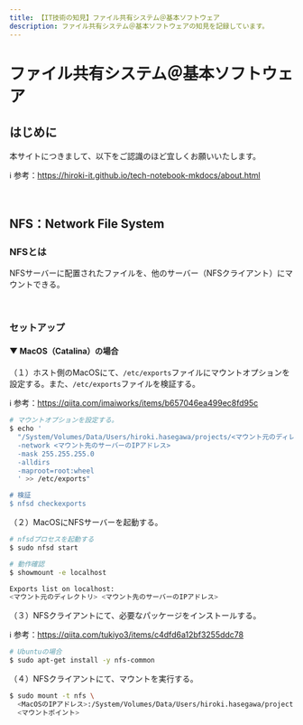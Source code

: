 ```yaml
---
title: 【IT技術の知見】ファイル共有システム＠基本ソフトウェア
description: ファイル共有システム＠基本ソフトウェアの知見を記録しています。
---
```


# ファイル共有システム＠基本ソフトウェア

## はじめに

本サイトにつきまして、以下をご認識のほど宜しくお願いいたします。

ℹ️ 参考：https://hiroki-it.github.io/tech-notebook-mkdocs/about.html

<br>

## NFS：Network File System

### NFSとは

NFSサーバーに配置されたファイルを、他のサーバー（NFSクライアント）にマウントできる。

<br>

### セットアップ

#### ▼ MacOS（Catalina）の場合

（１）ホスト側のMacOSにて、```/etc/exports```ファイルにマウントオプションを設定する。また、```/etc/exports```ファイルを検証する。

ℹ️ 参考：https://qiita.com/imaiworks/items/b657046ea499ec8fd95c

```bash
# マウントオプションを設定する。
$ echo '
  "/System/Volumes/Data/Users/hiroki.hasegawa/projects/<マウント元のディレクトリ>"
  -network <マウント先のサーバーのIPアドレス>
  -mask 255.255.255.0
  -alldirs
  -maproot=root:wheel
  ' >> /etc/exports"

# 検証
$ nfsd checkexports
```

（２）MacOSにNFSサーバーを起動する。

```bash
# nfsdプロセスを起動する
$ sudo nfsd start

# 動作確認
$ showmount -e localhost

Exports list on localhost:
<マウント元のディレクトリ> <マウント先のサーバーのIPアドレス>
```

（３）NFSクライアントにて、必要なパッケージをインストールする。

ℹ️ 参考：https://qiita.com/tukiyo3/items/c4dfd6a12bf3255ddc78

```bash
# Ubuntuの場合
$ sudo apt-get install -y nfs-common
```

（４）NFSクライアントにて、マウントを実行する。

```bash
$ sudo mount -t nfs \
  <MacOSのIPアドレス>:/System/Volumes/Data/Users/hiroki.hasegawa/projects/<マウント元のディレクトリ> \
  <マウントポイント>
```

<br>

